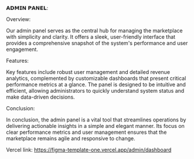 𝗔𝗗𝗠𝗜𝗡 𝗣𝗔𝗡𝗘𝗟:

Overview:

Our admin panel serves as the central hub for managing the marketplace with simplicity and clarity. It offers a sleek, user-friendly interface that provides a comprehensive snapshot of the system's performance and user engagement.

Features:

Key features include robust user management and detailed revenue analytics, complemented by customizable dashboards that present critical performance metrics at a glance. The panel is designed to be intuitive and efficient, allowing administrators to quickly understand system status and make data-driven decisions.

Conclusion:

In conclusion, the admin panel is a vital tool that streamlines operations by delivering actionable insights in a simple and elegant manner. Its focus on clear performance metrics and user management ensures that the marketplace remains agile and responsive to change.

Vercel link:
https://figma-template-one.vercel.app/admin/dashboard






